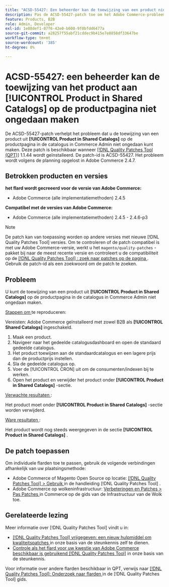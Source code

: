 ```yaml
---
title: "ACSD-55427: Een beheerder kan de toewijzing van een product niet ongedaan maken via **[!UICONTROL Product in Shared Catalogs]** op de productpagina."
description: Pas de ACSD-55427-patch toe om het Adobe Commerce-probleem op te lossen waarbij de toewijzing van een product niet ongedaan kan worden gemaakt vanaf **[!UICONTROL Product in Shared Catalogs]**.
feature: Products, B2B
role: Admin, Developer
exl-id: 1e08def1-07f6-42e0-b600-9f0bfdd6477a
source-git-commit: a28257f55abf21cddec9b415e7e8858df33647be
workflow-type: tm+mt
source-wordcount: '385'
ht-degree: 0%

---
```


# ACSD-55427: een beheerder kan de toewijzing van het product aan **[!UICONTROL Product in Shared Catalogs]** op de productpagina niet ongedaan maken

De ACSD-55427-patch verhelpt het probleem dat u de toewijzing van een product uit **[!UICONTROL Product in Shared Catalogs]** op de productpagina in de catalogus in Commerce Admin niet ongedaan kunt maken. Deze patch is beschikbaar wanneer [[!DNL Quality Patches Tool (QPT)]](/help/announcements/adobe-commerce-announcements/magento-quality-patches-released-new-tool-to-self-serve-quality-patches.md) 1.1.44 wordt geïnstalleerd. De patch-id is ACSD-55427. Het probleem wordt volgens de planning opgelost in Adobe Commerce 2.4.7.

## Betrokken producten en versies

**het flard wordt gecreeerd voor de versie van Adobe Commerce:**

* Adobe Commerce (alle implementatiemethoden) 2.4.5

**Compatibel met de versies van Adobe Commerce:**

* Adobe Commerce (alle implementatiemethoden) 2.4.5 - 2.4.6-p3

>[!NOTE]
>
>De patch kan van toepassing worden op andere versies met nieuwe [!DNL Quality Patches Tool] versies. Om te controleren of de patch compatibel is met uw Adobe Commerce-versie, werkt u het `magento/quality-patches` -pakket bij naar de meest recente versie en controleert u de compatibiliteit op de [[!DNL Quality Patches Tool] : zoek naar patches op de pagina ](https://experienceleague.adobe.com/tools/commerce-quality-patches/index.html) . Gebruik de patch-id als een zoekwoord om de patch te zoeken.

## Probleem

U kunt de toewijzing van een product uit **[!UICONTROL Product in Shared Catalogs]** op de productpagina in de catalogus in Commerce Admin niet ongedaan maken.

<u> Stappen om </u> te reproduceren:

Vereisten: Adobe Commerce geïnstalleerd met zowel B2B als **[!UICONTROL Shared Catalogs]** ingeschakeld.
1. Maak een product.
1. Navigeer naar het gedeelde catalogusdashboard en open de standaard gedeelde catalogus.
1. Het product toewijzen aan de standaardcatalogus en een lagere prijs dan de productprijs instellen.
1. Sla de gedeelde catalogus op.
1. Voer de [!UICONTROL CRON] uit om de consumenten/indexen bij te werken.
1. Open het product en verwijder het product onder **[!UICONTROL Product in Shared Catalogs]** -sectie.

<u> Verwachte resultaten </u>:

Het product moet onder **[!UICONTROL Product in Shared Catalogs]** -sectie worden verwijderd.

<u> Ware resultaten </u>:

Het product wordt nog steeds weergegeven in de sectie **[!UICONTROL Product in Shared Catalogs]** .

## De patch toepassen

Om individuele flarden toe te passen, gebruik de volgende verbindingen afhankelijk van uw plaatsingsmethode:

* Adobe Commerce of Magento Open Source op locatie: [[!DNL Quality Patches Tool]  > Gebruik ](https://experienceleague.adobe.com/docs/commerce-operations/tools/quality-patches-tool/usage.html) in de handleiding [!DNL Quality Patches Tool] .
* Adobe Commerce op wolkeninfrastructuur: [ Verbeteringen en Patches > Pas Patches ](https://experienceleague.adobe.com/docs/commerce-cloud-service/user-guide/develop/upgrade/apply-patches.html) in Commerce op de gids van de Infrastructuur van de Wolk toe.

## Gerelateerde lezing

Meer informatie over [!DNL Quality Patches Tool] vindt u in:

* [[!DNL Quality Patches Tool]  vrijgegeven: een nieuw hulpmiddel om kwaliteitspatches ](/help/announcements/adobe-commerce-announcements/magento-quality-patches-released-new-tool-to-self-serve-quality-patches.md) in onze basis van de steunkennis zelf te dienen.
* [ Controle als het flard voor uw kwestie van Adobe Commerce beschikbaar is gebruikend  [!DNL Quality Patches Tool]](/help/support-tools/patches-available-in-qpt-tool/check-patch-for-magento-issue-with-magento-quality-patches.md) in onze basis van de steunkennis.

Voor informatie over andere flarden beschikbaar in QPT, verwijs naar [[!DNL Quality Patches Tool]: Onderzoek naar flarden ](https://experienceleague.adobe.com/tools/commerce-quality-patches/index.html) in de [!DNL Quality Patches Tool] gids.
